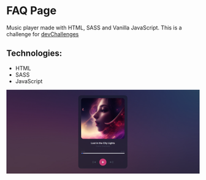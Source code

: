 # FAQ Page

Music player made with HTML, SASS and Vanilla JavaScript. This is a challenge for [devChallenges](https://devchallenges.io/)

## Technologies:

* HTML
* SASS
* JavaScript



![Screenshot](https://github.com/nacho1520/music-player/blob/main/public/shot.png)
